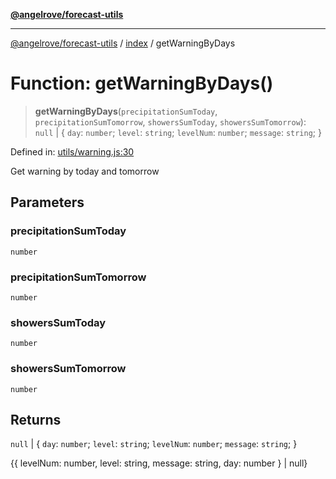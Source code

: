 [**@angelrove/forecast-utils**](../../README.md)

***

[@angelrove/forecast-utils](../../README.md) / [index](../README.md) / getWarningByDays

# Function: getWarningByDays()

> **getWarningByDays**(`precipitationSumToday`, `precipitationSumTomorrow`, `showersSumToday`, `showersSumTomorrow`): `null` \| \{ `day`: `number`; `level`: `string`; `levelNum`: `number`; `message`: `string`; \}

Defined in: [utils/warning.js:30](https://github.com/angelrove/forecast-utils/blob/d9298a6163fd32583e182ae2f9197ab3aae26c2c/src/utils/warning.js#L30)

Get warning by today and tomorrow

## Parameters

### precipitationSumToday

`number`

### precipitationSumTomorrow

`number`

### showersSumToday

`number`

### showersSumTomorrow

`number`

## Returns

`null` \| \{ `day`: `number`; `level`: `string`; `levelNum`: `number`; `message`: `string`; \}

{{ levelNum: number, level: string, message: string, day: number } | null}
